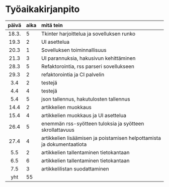 # Työaikakirjanpito

| päivä | aika | mitä tein                                 |
| :---: | :--- | :---------------------------------------- |
| 18.3. | 5    | Tkinter harjoittelua ja sovelluksen runko |
| 19.3  | 2    | UI asettelua                              |
| 20.3  | 1    | Sovelluksen toiminnallisuus               |
| 21.3  | 3    | UI parannuksia, hakusivun kehittäminen    |
| 28.3  | 5    | Refaktorointia, rss parseri sovellukseen  |
| 29.3  | 2    | refaktorointia ja CI palvelin             |
|  3.4  | 2    | testejä                                   |
|  4.4  | 4    | testejä                                   |
|  5.4  | 5    | json tallennus, hakutulosten tallennus    |
| 14.4  | 2    | artikkelien muokkaus                      |
| 15.4  | 4    | artikkelien muokkaus ja UI asettelua      |
| 26.4  | 5    | enemmän rss-syötteen tuloksia ja syötteen skrollattavuus|
| 27.4  | 4    | artikkelien lisäämisen ja poistamisen helpottamista ja dokumentaatiota|
| 5.5   | 2    | artikkelien tallentaminen tietokantaan|
| 6.5   | 6    | artikkelien tallentaminen tietokantaan|
| 7.5   | 3    | artikkelilistan suodattaminen|
|  yht  | 55   | |
